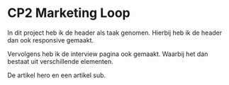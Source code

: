 # CP2 Marketing Loop

In dit project heb ik de header als taak genomen. Hierbij heb ik de header dan ook responsive gemaakt.

Vervolgens heb ik de interview pagina ook gemaakt. Waarbij het dan bestaat uit verschillende elementen.

De artikel hero en een artikel sub.
